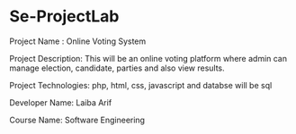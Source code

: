 # Se-ProjectLab
Project Name : Online Voting System

Project Description:
This will be an online voting platform where admin can manage election, candidate, parties and also view results.

Project Technologies:
php, html, css, javascript and databse will be sql

Developer Name: Laiba Arif

Course Name: Software Engineering
